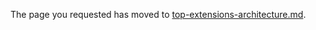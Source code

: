 
The page you requested has moved to [top-extensions-architecture.md](top-extensions-architecture.md). 
